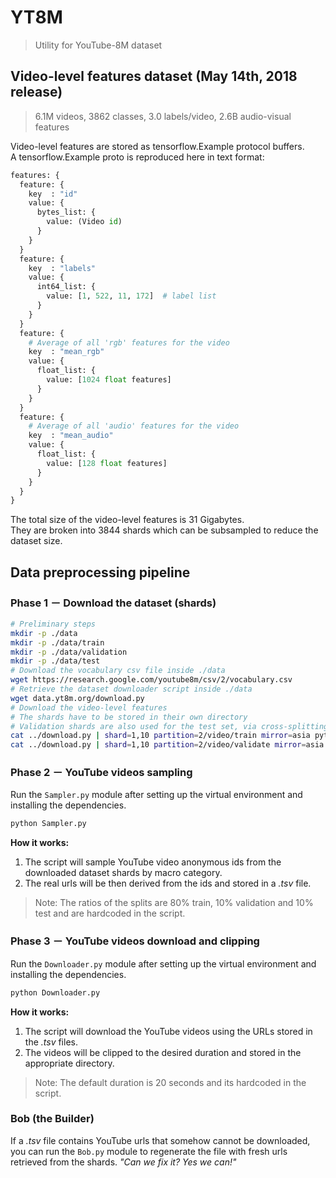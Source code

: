 # YT8M

> Utility for YouTube-8M dataset

## Video-level features dataset (May 14th, 2018 release)

> 6.1M videos, 3862 classes, 3.0 labels/video, 2.6B audio-visual features

Video-level features are stored as tensorflow.Example protocol buffers.  
A tensorflow.Example proto is reproduced here in text format:

```python
features: {
  feature: {
    key  : "id"
    value: {
      bytes_list: {
        value: (Video id)
      }
    }
  }
  feature: {
    key  : "labels"
    value: {
      int64_list: {
        value: [1, 522, 11, 172]  # label list
      }
    }
  }
  feature: {
    # Average of all 'rgb' features for the video
    key  : "mean_rgb"
    value: {
      float_list: {
        value: [1024 float features]
      }
    }
  }
  feature: {
    # Average of all 'audio' features for the video
    key  : "mean_audio"
    value: {
      float_list: {
        value: [128 float features]
      }
    }
  }
}
```

The total size of the video-level features is 31 Gigabytes.  
They are broken into 3844 shards which can be subsampled to reduce the dataset size.

## Data preprocessing pipeline

### Phase 1 － Download the dataset (shards)

```bash
# Preliminary steps
mkdir -p ./data
mkdir -p ./data/train
mkdir -p ./data/validation
mkdir -p ./data/test
# Download the vocabulary csv file inside ./data
wget https://research.google.com/youtube8m/csv/2/vocabulary.csv
# Retrieve the dataset downloader script inside ./data
wget data.yt8m.org/download.py
# Download the video-level features
# The shards have to be stored in their own directory
# Validation shards are also used for the test set, via cross-splitting
cat ../download.py | shard=1,10 partition=2/video/train mirror=asia python
cat ../download.py | shard=1,10 partition=2/video/validate mirror=asia python
```

### Phase 2 － YouTube videos sampling

Run the `Sampler.py` module after setting up the virtual environment and installing the dependencies.  

```bash
python Sampler.py
```

**How it works:**

1. The script will sample YouTube video anonymous ids from the downloaded dataset shards by macro category.
2. The real urls will be then derived from the ids and stored in a _.tsv_ file.

> Note: The ratios of the splits are 80% train, 10% validation and 10% test and are hardcoded in the script.

### Phase 3 － YouTube videos download and clipping

Run the `Downloader.py` module after setting up the virtual environment and installing the dependencies.  

```bash
python Downloader.py
```

**How it works:**

1. The script will download the YouTube videos using the URLs stored in the _.tsv_ files.
2. The videos will be clipped to the desired duration and stored in the appropriate directory.

> Note: The default duration is 20 seconds and its hardcoded in the script.

### Bob (the Builder)

If a _.tsv_ file contains YouTube urls that somehow cannot be downloaded, you can run the `Bob.py` module to regenerate the file with fresh urls retrieved from the shards. _"Can we fix it? Yes we can!"_

